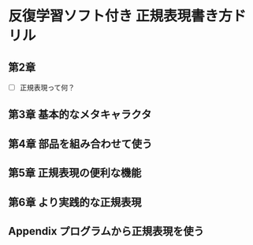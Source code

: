 # 反復学習ソフト付き 正規表現書き方ドリル

## 第2章

- [ ] 正規表現って何？

## 第3章 基本的なメタキャラクタ

## 第4章 部品を組み合わせて使う

## 第5章 正規表現の便利な機能

## 第6章 より実践的な正規表現

## Appendix プログラムから正規表現を使う
